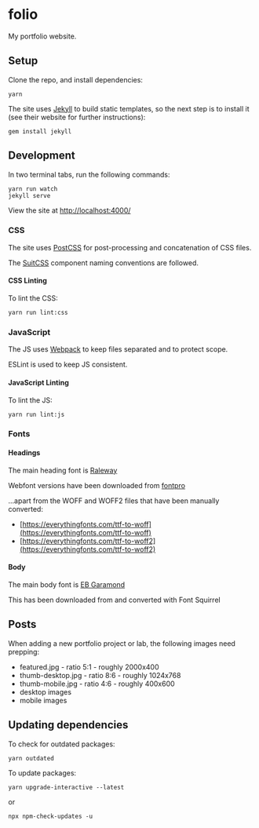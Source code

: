 # folio

My portfolio website.

## Setup

Clone the repo, and install dependencies:

```
yarn
```

The site uses [Jekyll](http://jekyllrb.com/) to build static templates, so the next step is to install it (see their website for further instructions):

```
gem install jekyll
```

## Development

In two terminal tabs, run the following commands:

```
yarn run watch
jekyll serve
```

View the site at [http://localhost:4000/](http://localhost:4000/)

### CSS

The site uses [PostCSS](https://github.com/postcss/postcss) for post-processing and concatenation of CSS files.

The [SuitCSS](https://suitcss.github.io/) component naming conventions are followed.

#### CSS Linting

To lint the CSS:

```
yarn run lint:css
```

### JavaScript

The JS uses [Webpack](https://webpack.github.io/) to keep files separated and to protect scope.

ESLint is used to keep JS consistent.

#### JavaScript Linting

To lint the JS:

```
yarn run lint:js
```

### Fonts

#### Headings

The main heading font is [Raleway](https://www.theleagueofmoveabletype.com/raleway)

Webfont versions have been downloaded from [fontpro](http://fontpro.com/raleway-font-16024)

...apart from the WOFF and WOFF2 files that have been manually converted:

* [https://everythingfonts.com/ttf-to-woff](https://everythingfonts.com/ttf-to-woff)
* [https://everythingfonts.com/ttf-to-woff2](https://everythingfonts.com/ttf-to-woff2)

#### Body

The main body font is [EB Garamond](https://www.fontsquirrel.com/fonts/eb-garamond)

This has been downloaded from and converted with Font Squirrel


## Posts

When adding a new portfolio project or lab, the following images need prepping:

* featured.jpg - ratio 5:1 - roughly 2000x400
* thumb-desktop.jpg - ratio 8:6 - roughly 1024x768
* thumb-mobile.jpg - ratio 4:6 - roughly 400x600
* desktop images
* mobile images


## Updating dependencies

To check for outdated packages:

```
yarn outdated
```

To update packages:

```
yarn upgrade-interactive --latest
```

or

```
npx npm-check-updates -u
```
